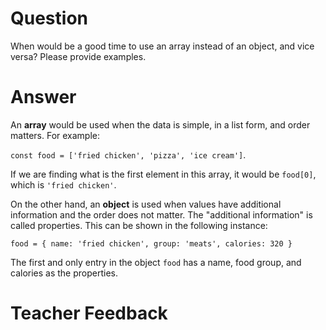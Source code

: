 # Question
When would be a good time to use an array instead of an object, and vice versa? Please provide examples.

# Answer
An **array** would be used when the data is simple, in a list form, and order matters. For example: 

`const food = ['fried chicken', 'pizza', 'ice cream']`. 

If we are finding what is the first element in this array, it would be `food[0]`, which is `'fried chicken'`. 

On the other hand, an **object** is used when values have additional information and the order does not matter. The "additional information" is called properties. This can be shown in the following instance: 

`food = {
    name: 'fried chicken',
    group: 'meats',
    calories: 320
}`

The first and only entry in the object `food` has a name, food group, and calories as the properties. 

# Teacher Feedback